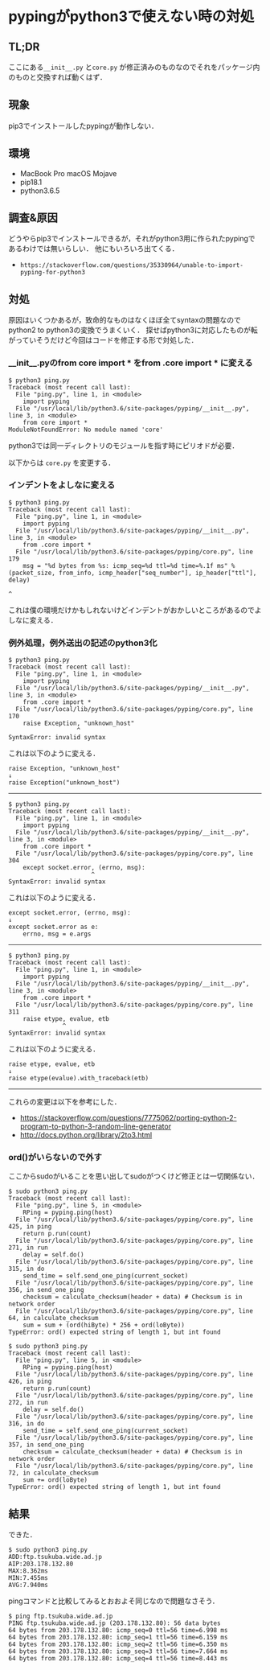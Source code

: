 # pypingがpython3で使えない時の対処
## TL;DR
ここにある`__init__.py` と`core.py` が修正済みのものなのでそれをパッケージ内のものと交換すれば動くはず．

## 現象
pip3でインストールしたpypingが動作しない．

## 環境
- MacBook Pro macOS Mojave
- pip18.1
- python3.6.5

## 調査&原因
どうやらpip3でインストールできるが，それがpython3用に作られたpypingであるわけでは無いらしい．
他にもいろいろ出てくる．

- `https://stackoverflow.com/questions/35330964/unable-to-import-pyping-for-python3`


## 対処
原因はいくつかあるが，致命的なものはなくほぼ全てsyntaxの問題なのでpython2 to python3の変換でうまくいく．
探せばpython3に対応したものが転がっていそうだけど今回はコードを修正する形で対処した．

### \_\_init\_\_.pyのfrom core import \* をfrom .core import \* に変える
```
$ python3 ping.py
Traceback (most recent call last):
  File "ping.py", line 1, in <module>
    import pyping
  File "/usr/local/lib/python3.6/site-packages/pyping/__init__.py", line 3, in <module>
    from core import *
ModuleNotFoundError: No module named 'core'
```
python3では同一ディレクトリのモジュールを指す時にピリオドが必要．

以下からは `core.py` を変更する．
### インデントをよしなに変える
```
$ python3 ping.py
Traceback (most recent call last):
  File "ping.py", line 1, in <module>
    import pyping
  File "/usr/local/lib/python3.6/site-packages/pyping/__init__.py", line 3, in <module>
    from .core import *
  File "/usr/local/lib/python3.6/site-packages/pyping/core.py", line 179
    msg = "%d bytes from %s: icmp_seq=%d ttl=%d time=%.1f ms" % (packet_size, from_info, icmp_header["seq_number"], ip_header["ttl"], delay)
                                                                                                                                           ^
```
これは僕の環境だけかもしれないけどインデントがおかしいところがあるのでよしなに変える．

### 例外処理，例外送出の記述のpython3化
```
$ python3 ping.py
Traceback (most recent call last):
  File "ping.py", line 1, in <module>
    import pyping
  File "/usr/local/lib/python3.6/site-packages/pyping/__init__.py", line 3, in <module>
    from .core import *
  File "/usr/local/lib/python3.6/site-packages/pyping/core.py", line 170
    raise Exception, "unknown_host"
                   ^
SyntaxError: invalid syntax
```
これは以下のように変える．
```
raise Exception, "unknown_host"
↓
raise Exception("unknown_host")
```
---
```
$ python3 ping.py
Traceback (most recent call last):
  File "ping.py", line 1, in <module>
    import pyping
  File "/usr/local/lib/python3.6/site-packages/pyping/__init__.py", line 3, in <module>
    from .core import *
  File "/usr/local/lib/python3.6/site-packages/pyping/core.py", line 304
    except socket.error, (errno, msg):
                       ^
SyntaxError: invalid syntax
```
これは以下のように変える．

```
except socket.error, (errno, msg):
↓
except socket.error as e:
    errno, msg = e.args
```
---
```
$ python3 ping.py
Traceback (most recent call last):
  File "ping.py", line 1, in <module>
    import pyping
  File "/usr/local/lib/python3.6/site-packages/pyping/__init__.py", line 3, in <module>
    from .core import *
  File "/usr/local/lib/python3.6/site-packages/pyping/core.py", line 311
    raise etype, evalue, etb
               ^
SyntaxError: invalid syntax
```
これは以下のように変える．
```
raise etype, evalue, etb
↓
raise etype(evalue).with_traceback(etb)
```
---

これらの変更は以下を参考にした．
- https://stackoverflow.com/questions/7775062/porting-python-2-program-to-python-3-random-line-generator
- http://docs.python.org/library/2to3.html


### ord()がいらないので外す
ここからsudoがいることを思い出してsudoがつくけど修正とは一切関係ない．
```
$ sudo python3 ping.py
Traceback (most recent call last):
  File "ping.py", line 5, in <module>
    RPing = pyping.ping(host)
  File "/usr/local/lib/python3.6/site-packages/pyping/core.py", line 425, in ping
    return p.run(count)
  File "/usr/local/lib/python3.6/site-packages/pyping/core.py", line 271, in run
    delay = self.do()
  File "/usr/local/lib/python3.6/site-packages/pyping/core.py", line 315, in do
    send_time = self.send_one_ping(current_socket)
  File "/usr/local/lib/python3.6/site-packages/pyping/core.py", line 356, in send_one_ping
    checksum = calculate_checksum(header + data) # Checksum is in network order
  File "/usr/local/lib/python3.6/site-packages/pyping/core.py", line 64, in calculate_checksum
    sum = sum + (ord(hiByte) * 256 + ord(loByte))
TypeError: ord() expected string of length 1, but int found
```

```
$ sudo python3 ping.py
Traceback (most recent call last):
  File "ping.py", line 5, in <module>
    RPing = pyping.ping(host)
  File "/usr/local/lib/python3.6/site-packages/pyping/core.py", line 426, in ping
    return p.run(count)
  File "/usr/local/lib/python3.6/site-packages/pyping/core.py", line 272, in run
    delay = self.do()
  File "/usr/local/lib/python3.6/site-packages/pyping/core.py", line 316, in do
    send_time = self.send_one_ping(current_socket)
  File "/usr/local/lib/python3.6/site-packages/pyping/core.py", line 357, in send_one_ping
    checksum = calculate_checksum(header + data) # Checksum is in network order
  File "/usr/local/lib/python3.6/site-packages/pyping/core.py", line 72, in calculate_checksum
    sum += ord(loByte)
TypeError: ord() expected string of length 1, but int found
```

## 結果
できた．
```
$ sudo python3 ping.py
ADD:ftp.tsukuba.wide.ad.jp
AIP:203.178.132.80
MAX:8.362ms
MIN:7.455ms
AVG:7.940ms
```

pingコマンドと比較してみるとおおよそ同じなので問題なさそう．
```
$ ping ftp.tsukuba.wide.ad.jp                                                                           
PING ftp.tsukuba.wide.ad.jp (203.178.132.80): 56 data bytes
64 bytes from 203.178.132.80: icmp_seq=0 ttl=56 time=6.998 ms
64 bytes from 203.178.132.80: icmp_seq=1 ttl=56 time=6.159 ms
64 bytes from 203.178.132.80: icmp_seq=2 ttl=56 time=6.350 ms
64 bytes from 203.178.132.80: icmp_seq=3 ttl=56 time=7.664 ms
64 bytes from 203.178.132.80: icmp_seq=4 ttl=56 time=8.443 ms
```

